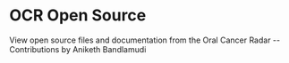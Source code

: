 # OCR Open Source
View open source files and documentation from the Oral Cancer Radar -- Contributions by Aniketh Bandlamudi

